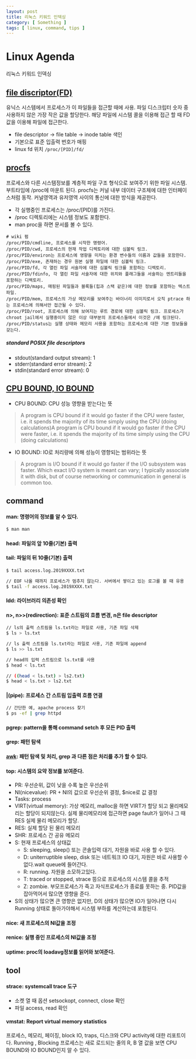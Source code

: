 ```yaml
---
layout: post
title: 리눅스 키워드 인덱싱
category: [ Something ]
tags: [ linux, command, tips ]
---
```


# Linux Agenda

리눅스 키워드 인덱싱

## [file discriptor(FD)](https://en.wikipedia.org/wiki/File_descriptor)
유닉스 시스템에서 프로세스가 이 파일들을 접근할 때에 사용.
 파일 디스크립터 숫자 중 사용하지 않은 가장 작은 값을 할당한다. 해당 파일에 시스템 콜을 이용해 접근 할 때 FD값을 이용해 파일에 접근한다.

* file descriptor -> file table -> inode table 색인
* 기본으로 표준 입출력 번호가 매핑
* linux fd 위치 ```/proc/[PID]/fd/ ```

## [procfs](https://ko.wikipedia.org/wiki/Procfs)
프로세스와 다른 시스템정보를 계층적 파일 구조 형식으로 보여주기 위한 파일 시스템. 부트타임에 /proc에 마운트 된다. procfs는 커널 내부 데이터 구조체에 대한 인터페이스처럼 동작. 커널영역과 유저영역 사이의 통신에 대한 방식을 제공한다.

* 각 실행중인 프로세스는 /proc/[PID]를 가진다.
* /proc 디렉토리에는 시스템 정보도 포함한다.
* man proc을 하면 문서를 볼 수 있다.

```
# wiki 펌
/proc/PID/cmdline, 프로세스를 시작한 명령어.
/proc/PID/cwd, 프로세스의 현재 작업 디렉토리에 대한 심볼릭 링크.
/proc/PID/environ는 프로세스에 영향을 미치는 환경 변수들의 이름과 값들을 포함한다.
/proc/PID/exe, 존재하는 경우 원본 실행 파일에 대한 심볼릭 링크.
/proc/PID/fd, 각 열린 파일 서술자에 대한 심볼릭 링크를 포함하는 디렉토리.
/proc/PID/fdinfo, 각 열린 파일 서술자에 대한 위치와 플래그들을 서술하는 엔트리들을 포함하는 디렉토리.
/proc/PID/maps, 매핑된 파일들과 블록들(힙과 스택 같은)에 대한 정보를 포함하는 텍스트 파일.
/proc/PID/mem, 프로세스의 가상 메모리를 보여주는 바이너리 이미지로서 오직 ptrace 하는 프로세스에 의해서만 접근될 수 있다.
/proc/PID/root, 프로세스에 의해 보여지는 루트 경로에 대한 심볼릭 링크. 프로세스가 chroot jail에서 실행중이지 않은 이상 대부분의 프로세스들에서 이것은 /에 링크된다.
/proc/PID/status는 실행 상태와 메모리 사용을 포함하는 프로세스에 대한 기본 정보들을 갖는다.

```

##### standard POSIX file descriptors
* stdout(standard output stream): 1
* stderr(standard error stream): 2
* stdin(standard error stream): 0


## [CPU BOUND, IO BOUND](https://stackoverflow.com/questions/868568/what-do-the-terms-cpu-bound-and-i-o-bound-mean)
* CPU BOUND: CPU 성능 영향을 받는다는 뜻
> A program is CPU bound if it would go faster if the CPU were faster, i.e. it spends the majority of its time simply using the CPU (doing calculations)A program is CPU bound if it would go faster if the CPU were faster, i.e. it spends the majority of its time simply using the CPU (doing calculations)
* IO BOUND: IO로 처리량에 의해 성능이 영향되는 범위라는 뜻
> A program is I/O bound if it would go faster if the I/O subsystem was faster. Which exact I/O system is meant can vary; I typically associate it with disk, but of course networking or communication in general is common too.

## command

#### man: 명령어의 정보를 알 수 있다.
```bash
$ man man
```

#### head: 파일의 앞 10줄(기본) 출력

#### tail: 파일의 뒤 10줄(기본) 출력
```bash
$ tail access.log.2019XXXX.txt

// EOF 나올 때까지 프로세스가 멈추지 않는다. 서버에서 쌓이고 있는 로그를 볼 때 유용
$ tail -f access.log.2019XXXX.txt
```

#### ldd: 라이브러리 의존성 확인

#### n>, n>>(redirection): 표준 스트림의 흐름 변경, n은  file descriptor
``` bash
// ls의 출력 스트림을 ls.txt라는 파일로 사용, 기존 파일 삭제
$ ls > ls.txt

// ls 출력 스트림을 ls.txt라는 파일로 사용, 기존 파일에 append 
$ ls >> ls.txt

// head의 입력 스트림으로 ls.txt를 사용
$ head < ls.txt

// ((head < ls.txt) > ls2.txt)
$ head < ls.txt > ls2.txt


```


#### |(pipe): 프로세스 간 스트림 입출력 흐름 연결
```bash
// 간단한 예, apache process 찾기
$ ps -ef | grep httpd

```

#### pgrep: pattern을 통해 command setch 후 모든 PID 출력

#### grep: 패턴 탐색

#### [awk](http://www.incodom.kr/Linux/%EA%B8%B0%EB%B3%B8%EB%AA%85%EB%A0%B9%EC%96%B4/awk): 패턴 탐색 및 처리, grep 과 다른 점은 처리를 추가 할 수 있다.

#### top: 시스템의 요약 정보를 보여준다.
* PR: 우선순위, 값이 낮을 수록 높은 우선순위
* NI(nicevalue): PR + NI의 값으로 우선순위 결정, $nice로 값 결정
* Tasks: process
* VIRT(virtual memory): 가상 메모리, malloc을 하면 VIRT가 할당 되고 물리메모리는 할당이 되지않는다. 실제 물리메모리에 접근하면 page fault가 일어나 그 때 RES 실제 물리 메모리가 할당.
* RES: 실제 할당 된 물리 메모리
* SHR: 프로세스 간 공유 메모리
* S: 현재 프로세스의 상태값
  - S: sleeping, sleep() 또는 콘솔입력 대기, 자원을 바로 사용 할 수 있다.
  - D: uniterruptible sleep, disk 또는 네트워크 IO 대기, 자원은 바로 사용할 수 없다.wait queue에 들어간다.
  - R: running. 자원을 소모하고있다.
  - T: traced or stopped, strace 뜽으로 프로세스의 시스템 콜을 추적
  - Z: zombie. 부모프로세스가 죽고 자식프로세스가 종료를 못하는 중. PID값을 잡아먹어서 많으면 영향을 준다.
* S의 상태가 많으면 큰 영향은 없지만, D의 상태가 많으면 IO가 일어나면 다시 Running 상태로 돌아가야해서 시스템 부하를 계산하는데 포함된다.

#### nice: 새 프로세스의 NI값을 조정
#### renice: 실행 중인 프로세스의 NI값을 조정

#### uptime: proc의  loadavg정보를 읽어와 보여준다.

## tool

#### strace: systemcall trace 도구
* 소켓 열 때 옵션 setsockopt, connect, close 확인
* 파일 access, read 확인

#### vmstat:  Report virtual memory statistics
프로세스, 메모리, 페이징, block IO, traps, 디스크와 CPU activity에 대한 리포트이다. Running , Blocking 프로세스는 새로 로드되는 줄의 R, B 열 값을 보면 CPU BOUND와 IO BOUND인지 알 수 있다.